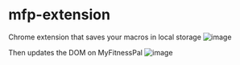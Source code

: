 # mfp-extension

Chrome extension that saves your macros in local storage
![image](https://user-images.githubusercontent.com/9919546/61418898-1de64080-a8ca-11e9-9116-4a19a877be95.png)

Then updates the DOM on MyFitnessPal
![image](https://user-images.githubusercontent.com/9919546/61418953-3ce4d280-a8ca-11e9-92e2-ea010dd56ceb.png)
